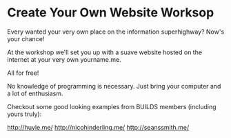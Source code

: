 # Create Your Own Website Worksop

Every wanted your very own place on the information superhighway? Now's your chance! 

At the workshop we'll set you up with a suave website hosted on the internet at your very own yourname.me.

All for free!

No knowledge of programming is necessary. Just bring your computer and a lot of enthusiasm.

Checkout some good looking examples from BUILDS members (including yours truly):

http://huyle.me/
http://nicohinderling.me/
http://seanssmith.me/
